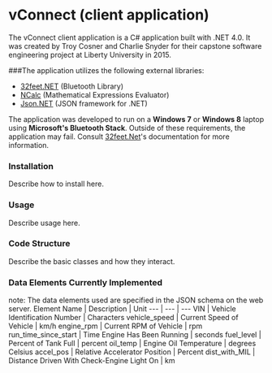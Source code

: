 # vConnect (client application)

The vConnect client application is a C# application built with .NET 4.0. It was created by Troy Cosner and Charlie Snyder for their capstone software engineering project at Liberty University in 2015.

###The application utilizes the following external libraries:
  * [32feet.NET][1] (Bluetooth Library)
  * [NCalc][2] (Mathematical Expressions Evaluator)
  * [Json.NET][3] (JSON framework for .NET)
  
The application was developed to run on a **Windows 7** or **Windows 8** laptop using **Microsoft's Bluetooth Stack**. Outside of these requirements, the application may fail.
Consult [32feet.Net][4]'s documentation for more information.  
  
### Installation
Describe how to install here.  
  
### Usage
Describe usage here.

### Code Structure
Describe the basic classes and how they interact.

### Data Elements Currently Implemented
note: The data elements used are specified in the JSON schema on the web server.
Element Name | Description | Unit
 --- | --- | ---
VIN | Vehicle Identification Number | Characters
vehicle_speed | Current Speed of Vehicle | km/h
engine_rpm | Current RPM of Vehicle | rpm
run_time_since_start | Time Engine Has Been Running | seconds
fuel_level | Percent of Tank Full | percent
oil_temp | Engine Oil Temperature | degrees Celsius
accel_pos | Relative Accelerator Position | Percent
dist_with_MIL | Distance Driven With Check-Engine Light On | km
  
  
[1]: https://32feet.codeplex.com/
[2]: https://ncalc.codeplex.com/
[3]: http://www.newtonsoft.com/json
[4]: https://32feet.codeplex.com/wikipage?title=Supported%20Hardware%20and%20Software